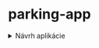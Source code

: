 # parking-app
<details>
  <summary>Návrh aplikácie</summary>
1.Hlavná stránka- Zobrazenie parkoviska, základných informácií o parkovacom mieste a jeho rezervácií (Dátum a čas).
<img src=https://user-images.githubusercontent.com/56247627/109429221-ed014380-79fa-11eb-97b4-69fb1f1b6010.png>
2.Parkovacie miesto- Po rozkiknutí sa zobrazia informácie o parkovacom mieste jeho rezervácií a prípadné zarezervovanie miesta + dátum a čas- od kedy do kedy.
<img src=https://user-images.githubusercontent.com/56247627/109429351-9fd1a180-79fb-11eb-906d-4b1dc79c49e8.png>
Detailnejší návrh hlavnej stránky.
<img src=https://user-images.githubusercontent.com/56247627/109429613-dd82fa00-79fc-11eb-94ee-21bd09799697.png>
</details>
